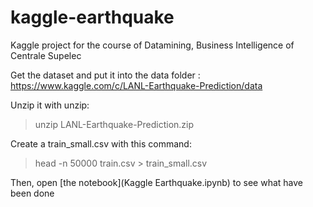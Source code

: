 # kaggle-earthquake
Kaggle project for the course of Datamining, Business Intelligence of Centrale Supelec

Get the dataset and put it into the data folder :
https://www.kaggle.com/c/LANL-Earthquake-Prediction/data

Unzip it with unzip:
> unzip LANL-Earthquake-Prediction.zip

Create a train_small.csv with this command:
> head -n 50000 train.csv > train_small.csv

Then, open [the notebook](Kaggle Earthquake.ipynb) to see what have been done
